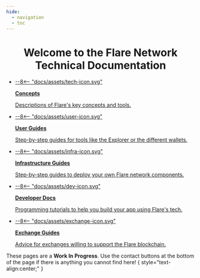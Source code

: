 ```yaml
---
hide:
  - navigation
  - toc
---
```


# Welcome to the Flare Network Technical Documentation

<div class="cards" markdown>

* <a href="tech" markdown class="filled-svg">
    --8<-- "docs/assets/tech-icon.svg"

    **Concepts**

    Descriptions of Flare's key concepts and tools.</a>

* <a href="user" markdown class="filled-svg">
    --8<-- "docs/assets/user-icon.svg"

    **User Guides**

    Step-by-step guides for tools like the Explorer or the different wallets.</a>

* <a href="infra" markdown class="stroked-svg">
    --8<-- "docs/assets/infra-icon.svg"

    **Infrastructure Guides**

    Step-by-step guides to deploy your own Flare network components.</a>

* <a href="dev" markdown class="stroked-svg">
    --8<-- "docs/assets/dev-icon.svg"

    **Developer Docs**

    Programming tutorials to help you build your app using Flare's tech.</a>

* <a href="exchange" markdown class="stroked-svg">
    --8<-- "docs/assets/exchange-icon.svg"

    **Exchange Guides**

    Advice for exchanges willing to support the Flare blockchain.</a>

</div>

These pages are a **Work In Progress**.
Use the contact buttons at the bottom of the page if there is anything you cannot find here!
{ style="text-align:center;" }

<style>
    /*Special centered title for the Home page*/
    h1 {
        text-align: center;
    }
    /*Remove the "Last updated" text at the bottom*/
    .md-source-file {
        display: none;
    }
</style>
